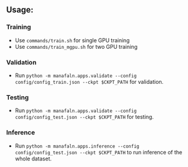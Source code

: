 ## Usage:

 ### Training
  - Use `commands/train.sh` for single GPU training
  - Use `commands/train_mgpu.sh` for two GPU training

 ### Validation
  - Run `python -m manafaln.apps.validate --config config/config_train.json --ckpt $CKPT_PATH` for validation.

 ### Testing
  - Run `python -m manafaln.apps.validate --config config/config_test.json --ckpt $CKPT_PATH` for testing.

 ### Inference
  - Run `python -m manafaln.apps.inference --config config/config_test.json --ckpt $CKPT_PATH` to run inference of the whole dataset.

